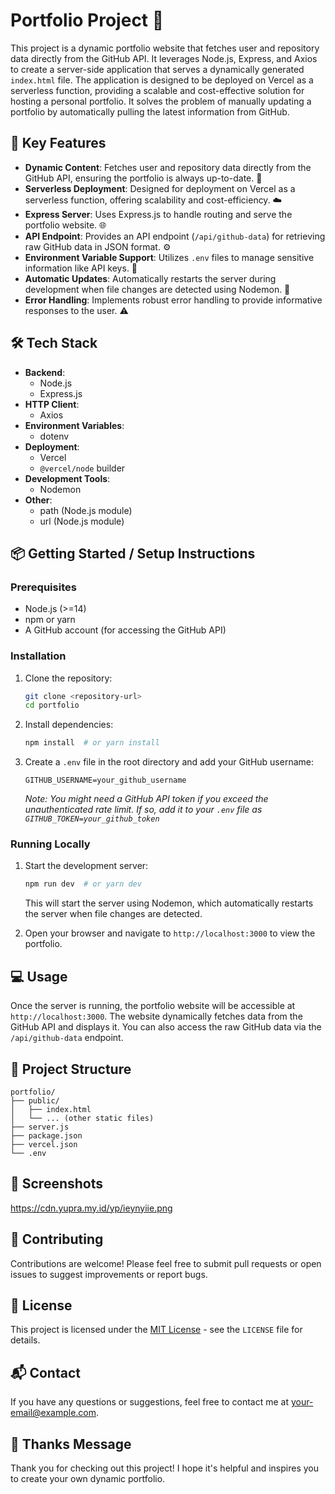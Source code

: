 # Portfolio Project 🚀

This project is a dynamic portfolio website that fetches user and repository data directly from the GitHub API. It leverages Node.js, Express, and Axios to create a server-side application that serves a dynamically generated `index.html` file. The application is designed to be deployed on Vercel as a serverless function, providing a scalable and cost-effective solution for hosting a personal portfolio. It solves the problem of manually updating a portfolio by automatically pulling the latest information from GitHub.

## 🚀 Key Features

- **Dynamic Content**: Fetches user and repository data directly from the GitHub API, ensuring the portfolio is always up-to-date. 🔄
- **Serverless Deployment**: Designed for deployment on Vercel as a serverless function, offering scalability and cost-efficiency. ☁️
- **Express Server**: Uses Express.js to handle routing and serve the portfolio website. 🌐
- **API Endpoint**: Provides an API endpoint (`/api/github-data`) for retrieving raw GitHub data in JSON format. ⚙️
- **Environment Variable Support**: Utilizes `.env` files to manage sensitive information like API keys. 🔑
- **Automatic Updates**: Automatically restarts the server during development when file changes are detected using Nodemon. 🔄
- **Error Handling**: Implements robust error handling to provide informative responses to the user. ⚠️

## 🛠️ Tech Stack

- **Backend**:
    - Node.js
    - Express.js
- **HTTP Client**:
    - Axios
- **Environment Variables**:
    - dotenv
- **Deployment**:
    - Vercel
    - `@vercel/node` builder
- **Development Tools**:
    - Nodemon
- **Other**:
    - path (Node.js module)
    - url (Node.js module)

## 📦 Getting Started / Setup Instructions

### Prerequisites

- Node.js (>=14)
- npm or yarn
- A GitHub account (for accessing the GitHub API)

### Installation

1.  Clone the repository:

    ```bash
    git clone <repository-url>
    cd portfolio
    ```

2.  Install dependencies:

    ```bash
    npm install  # or yarn install
    ```

3.  Create a `.env` file in the root directory and add your GitHub username:

    ```
    GITHUB_USERNAME=your_github_username
    ```

    *Note: You might need a GitHub API token if you exceed the unauthenticated rate limit. If so, add it to your `.env` file as `GITHUB_TOKEN=your_github_token`*

### Running Locally

1.  Start the development server:

    ```bash
    npm run dev  # or yarn dev
    ```

    This will start the server using Nodemon, which automatically restarts the server when file changes are detected.

2.  Open your browser and navigate to `http://localhost:3000` to view the portfolio.

## 💻 Usage

Once the server is running, the portfolio website will be accessible at `http://localhost:3000`. The website dynamically fetches data from the GitHub API and displays it. You can also access the raw GitHub data via the `/api/github-data` endpoint.

## 📂 Project Structure

```
portfolio/
├── public/
│   ├── index.html
│   └── ... (other static files)
├── server.js
├── package.json
├── vercel.json
└── .env
```

## 📸 Screenshots

https://cdn.yupra.my.id/yp/ieynyiie.png

## 🤝 Contributing

Contributions are welcome! Please feel free to submit pull requests or open issues to suggest improvements or report bugs.

## 📝 License

This project is licensed under the [MIT License](LICENSE) - see the `LICENSE` file for details.

## 📬 Contact

If you have any questions or suggestions, feel free to contact me at [your-email@example.com](mailto:your-email@example.com).

## 💖 Thanks Message

Thank you for checking out this project! I hope it's helpful and inspires you to create your own dynamic portfolio.
